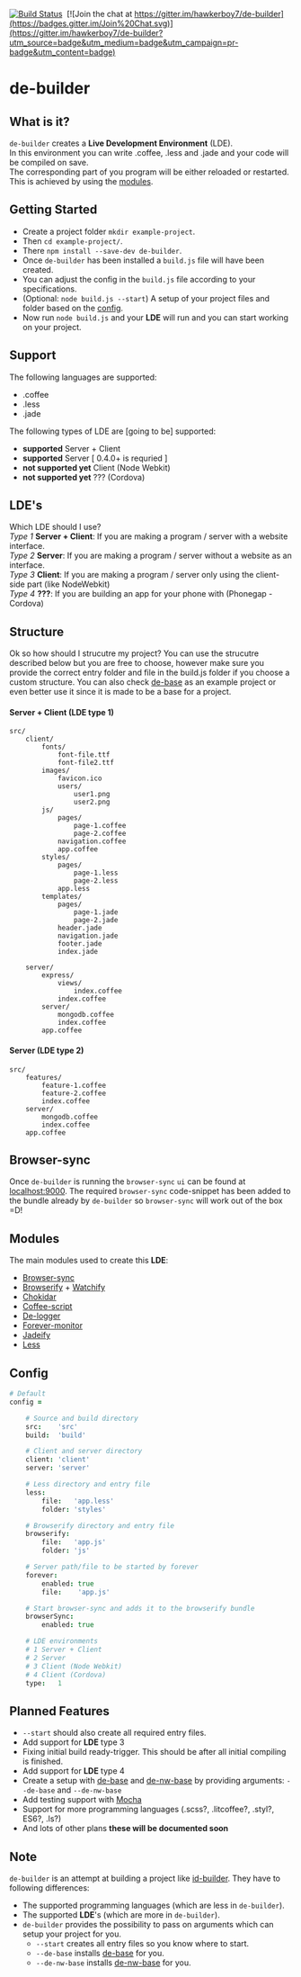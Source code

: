 [![Build Status](https://travis-ci.org/hawkerboy7/de-builder.svg?branch=master)](https://travis-ci.org/hawkerboy7/de-builder)&nbsp;&nbsp;[![Join the chat at https://gitter.im/hawkerboy7/de-builder](https://badges.gitter.im/Join%20Chat.svg)](https://gitter.im/hawkerboy7/de-builder?utm_source=badge&utm_medium=badge&utm_campaign=pr-badge&utm_content=badge)


# de-builder


## What is it?
`de-builder` creates a __Live Development Environment__ (LDE).<br>
In this environment you can write .coffee, .less and .jade and your code will be compiled on save.<br>
The corresponding part of you program will be either reloaded or restarted.<br>
This is achieved by using the [modules](https://github.com/hawkerboy7/de-builder#modules).


## Getting Started
- Create a project folder `mkdir example-project`.
- Then `cd example-project/`.
- There `npm install --save-dev de-builder`.
- Once `de-builder` has been installed a `build.js` file will have been created.
- You can adjust the config in the `build.js` file according to your specifications.
- (Optional: `node build.js --start`) A setup of your project files and folder based on the [config](https://github.com/hawkerboy7/de-builder#config).
- Now run `node build.js` and your __LDE__ will run and you can start working on your project.


## Support
The following languages are supported:
- .coffee
- .less
- .jade

The following types of LDE are [going to be] supported:
- __supported__ Server + Client
- __supported__ Server [ 0.4.0+ is requried ]
- __not supported yet__ Client (Node Webkit)
- __not supported yet__ ??? (Cordova)


## LDE's
Which LDE should I use?<br>
_Type 1_ __Server + Client__: If you are making a program / server with a website interface.<br>
_Type 2_ __Server__: If you are making a program / server without a website as an interface.<br>
_Type 3_ __Client__: If you are making a program / server only using the client-side part (like NodeWebkit)<br>
_Type 4_ __???__: If you are building an app for your phone with (Phonegap - Cordova)


## Structure
Ok so how should I strucutre my project?
You can use the strucutre described below but you are free to choose, however make sure you provide the correct entry folder and file in the build.js folder if you choose a custom structure. You can also check [de-base](https://github.com/hawkerboy7/de-base) as an example project or even better use it since it is made to be a base for a project.


#### Server + Client (LDE type 1)
```
src/
	client/
		fonts/
			font-file.ttf
			font-file2.ttf
		images/
			favicon.ico
			users/
				user1.png
				user2.png
		js/
			pages/
				page-1.coffee
				page-2.coffee
			navigation.coffee
			app.coffee
		styles/
			pages/
				page-1.less
				page-2.less
			app.less
		templates/
			pages/
				page-1.jade
				page-2.jade
			header.jade
			navigation.jade
			footer.jade
			index.jade

	server/
		express/
			views/
				index.coffee
			index.coffee
		server/
			mongodb.coffee
			index.coffee
		app.coffee
```

#### Server (LDE type 2)
```
src/
	features/
		feature-1.coffee
		feature-2.coffee
		index.coffee
	server/
		mongodb.coffee
		index.coffee
	app.coffee
```


## Browser-sync
Once `de-builder` is running the `browser-sync` `ui` can be found at [localhost:9000](http://localhost:9000).
The required `browser-sync` code-snippet has been added to the bundle already by `de-builder` so `browser-sync` will work out of the box =D!


## Modules
The main modules used to create this __LDE__:
- [Browser-sync](https://github.com/BrowserSync/browser-sync)
- [Browserify](https://github.com/substack/node-browserify) + [Watchify](https://github.com/substack/watchify)
- [Chokidar](https://github.com/paulmillr/chokidar)
- [Coffee-script](https://github.com/jashkenas/coffeescript)
- [De-logger](https://github.com/hawkerboy7/de-logger)
- [Forever-monitor](https://github.com/foreverjs/forever-monitor)
- [Jadeify](https://github.com/domenic/jadeify)
- [Less](https://github.com/less/less.js)


## Config
```coffeescript
# Default
config =

	# Source and build directory
	src:	'src'
	build:	'build'

	# Client and server directory
	client:	'client'
	server:	'server'

	# Less directory and entry file
	less:
		file:	'app.less'
		folder:	'styles'

	# Browserify directory and entry file
	browserify:
		file:	'app.js'
		folder:	'js'

	# Server path/file to be started by forever
	forever:
		enabled: true
		file:	 'app.js'

	# Start browser-sync and adds it to the browserify bundle
	browserSync:
		enabled: true

	# LDE environments
	# 1 Server + Client
	# 2 Server
	# 3 Client (Node Webkit)
	# 4 Client (Cordova)
	type:	1
```


## Planned Features
- `--start` should also create all required entry files.
- Add support for __LDE__ type 3
- Fixing initial build ready-trigger. This should be after all initial compiling is finished.
- Add support for __LDE__ type 4
- Create a setup with
	[de-base](https://github.com/hawkerboy7/de-base)
	and
	[de-nw-base](https://github.com/hawkerboy7/de-nw-base)
	by providing arguments: `--de-base` and `--de-nw-base`
- Add testing support with [Mocha](https://github.com/mochajs/mocha)
- Support for more programming languages (.scss?, .litcoffee?, .styl?, ES6?, .ls?)
- And lots of other plans __these will be documented soon__


## Note
`de-builder` is an attempt at building a project like [id-builder](https://github.com/Industrial/id-builder). They have to following differences:
- The supported programming languages (which are less in `de-builder`).
- The supported __LDE__'s (which are more in `de-builder`).
- `de-builder` provides the possibility to pass on arguments which can setup your project for you.
	* `--start` creates all entry files so you know where to start.
	* `--de-base` installs [de-base](https://github.com/hawkerboy7/de-base) for you.
	* `--de-nw-base` installs [de-nw-base](https://github.com/hawkerboy7/de-nw-base) for you.
